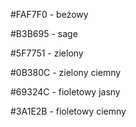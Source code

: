 \#FAF7F0 - beżowy

\#B3B695 - sage

\#5F7751 - zielony

\#0B380C - zielony ciemny

\#69324C - fioletowy jasny

\#3A1E2B - fioletowy ciemny





